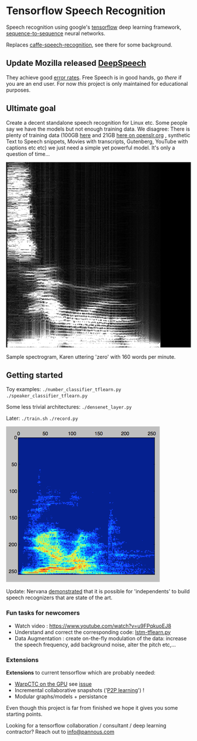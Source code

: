 # Tensorflow Speech Recognition
Speech recognition using google's [tensorflow](https://github.com/tensorflow/tensorflow/) deep learning framework, [sequence-to-sequence](https://www.tensorflow.org/versions/master/tutorials/seq2seq/index.html) neural networks.

Replaces [caffe-speech-recognition](https://github.com/pannous/caffe-speech-recognition), see there for some background.


## Update **Mozilla** released [DeepSpeech](https://github.com/mozilla/DeepSpeech)
They achieve good [error rates](http://doyouunderstand.me). Free Speech is in good hands, go *there* if you are an end user.
For now *this* project is only maintained for educational purposes.


## Ultimate goal
Create a decent standalone speech recognition for Linux etc.
Some people say we have the models but not enough training data.
We disagree: There is plenty of training data (100GB [here](http://www.openslr.org/12) and 21GB [here on openslr.org](http://www.openslr.org/7/) , synthetic Text to Speech snippets, Movies with transcripts, Gutenberg, YouTube with captions etc etc) we just need a simple yet powerful model. It's only a question of time...

![Sample spectrogram, That's what she said, too laid?](images/0_Karen_160.png)

Sample spectrogram, Karen uttering 'zero' with 160 words per minute.

## Getting started

Toy examples:
`./number_classifier_tflearn.py`
`./speaker_classifier_tflearn.py`

Some less trivial architectures:
`./densenet_layer.py`

Later:
`./train.sh`
`./record.py`

![Sample spectrogram or record.py](images/spectrogram.demo.png)

<!-- ╮⚆ᴥ⚆╭ -->

Update: Nervana [demonstrated](https://www.youtube.com/watch?v=NaqZkV_fBIM) that it is possible for 'independents' to build speech recognizers that are state of the art. 
<!-- ᖗ*﹏*ᖘ -->

### Fun tasks for newcomers
* Watch video : https://www.youtube.com/watch?v=u9FPqkuoEJ8
* Understand and correct the corresponding code: [lstm-tflearn.py](/lstm-tflearn.py) 
* Data Augmentation :  create on-the-fly modulation of the data: increase the speech frequency, add background noise, alter the pitch etc,...
<!-- ᕮ◔‿◔ᕭ -->

### Extensions 
**Extensions** to current tensorflow which are probably needed:
* [WarpCTC on the GPU](https://github.com/baidu-research/warp-ctc/tree/master/tensorflow_binding) see [issue](https://github.com/tensorflow/tensorflow/issues/2146)
* Incremental collaborative snapshots ('[P2P learning](https://github.com/pannous/tensorpeers)') !
* Modular graphs/models + persistance
<!-- ⤜(⨱ᴥ⨱)⤏ -->

Even though this project is far from finished we hope it gives you some starting points.

Looking for a tensorflow collaboration / consultant / deep learning contractor? Reach out to [info@pannous.com](mailto:info@pannous.com?subject=contractor)
<!--
 Notes
STT https://github.com/sotelo/parrot/blob/master/model.py t
 parrot

-->
